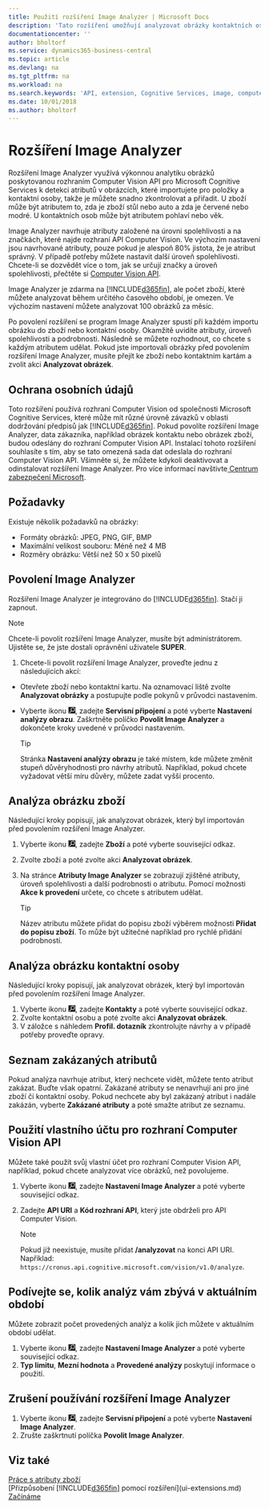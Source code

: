 ```yaml
---
title: Použití rozšíření Image Analyzer | Microsoft Docs
description: 'Tato rozšíření umožňují analyzovat obrázky kontaktních osob a položek a hledat atributy, abyste je mohli rychle přiřadit v Business Central.'
documentationcenter: ''
author: bholtorf
ms.service: dynamics365-business-central
ms.topic: article
ms.devlang: na
ms.tgt_pltfrm: na
ms.workload: na
ms.search.keywords: 'API, extension, Cognitive Services, image, computer vision, attribute, tag, recognition'
ms.date: 10/01/2018
ms.author: bholtorf
---
```


# <a name="the-image-analyzer-extension"></a>Rozšíření Image Analyzer
Rozšíření Image Analyzer využívá výkonnou analytiku obrázků poskytovanou rozhraním Computer Vision API pro Microsoft Cognitive Services k detekci atributů v obrázcích, které importujete pro položky a kontaktní osoby, takže je můžete snadno zkontrolovat a přiřadit. U zboží může být atributem to, zda je zboží stůl nebo auto a zda je červené nebo modré. U kontaktních osob může být atributem pohlaví nebo věk.

Image Analyzer navrhuje atributy založené na úrovni spolehlivosti a na značkách, které najde rozhraní API Computer Vision. Ve výchozím nastavení jsou navrhované atributy, pouze pokud je alespoň 80% jistota, že je atribut správný. V případě potřeby můžete nastavit další úroveň spolehlivosti. Chcete-li se dozvědět více o tom, jak se určují značky a úroveň spolehlivosti, přečtěte si [Computer Vision API](https://go.microsoft.com/fwlink/?linkid=851476).  

Image Analyzer je zdarma na [!INCLUDE[d365fin](includes/d365fin_md.md)], ale počet zboží, které můžete analyzovat během určitého časového období, je omezen. Ve výchozím nastavení můžete analyzovat 100 obrázků za měsíc.

Po povolení rozšíření se program Image Analyzer spustí při každém importu obrázku do zboží nebo kontaktní osoby. Okamžitě uvidíte atributy, úroveň spolehlivosti a podrobnosti. Následně se můžete rozhodnout, co chcete s každým atributem udělat. Pokud jste importovali obrázky před povolením rozšíření Image Analyzer, musíte přejít ke zboží nebo kontaktním kartám a zvolit akci **Analyzovat obrázek**.  

## <a name="privacy-notice"></a>Ochrana osobních údajů
Toto rozšíření používá rozhraní Computer Vision od společnosti Microsoft Cognitive Services, které může mít různé úrovně závazků v oblasti dodržování předpisů jak [!INCLUDE[d365fin](includes/d365fin_md.md)].  Pokud povolíte rozšíření Image Analyzer, data zákazníka, například obrázek kontaktu nebo obrázek zboží, budou odeslány do rozhraní Computer Vision API. Instalací tohoto rozšíření souhlasíte s tím, aby se tato omezená sada dat odeslala do rozhraní Computer Vision API. Všimněte si, že můžete kdykoli deaktivovat a odinstalovat rozšíření Image Analyzer. Pro více informací navštivte[ Centrum zabezpečení Microsoft](https://go.microsoft.com/fwlink/?linkid=851463).

## <a name="requirements"></a>Požadavky
Existuje několik požadavků na obrázky:

* Formáty obrázků: JPEG, PNG, GIF, BMP  
* Maximální velikost souboru: Méně než 4 MB  
* Rozměry obrázku: Větší než 50 x 50 pixelů  

## <a name="to-enable-image-analyzer"></a>Povolení Image Analyzer
Rozšíření Image Analyzer je integrováno do [!INCLUDE[d365fin](includes/d365fin_md.md)]. Stačí ji zapnout.

> [!NOTE]  
> Chcete-li povolit rozšíření Image Analyzer, musíte být administrátorem. Ujistěte se, že jste dostali oprávnění uživatele **SUPER**.

1. Chcete-li povolit rozšíření Image Analyzer, proveďte jednu z následujících akcí:

* Otevřete zboží nebo kontaktní kartu. Na oznamovací liště zvolte **Analyzovat obrázky** a postupujte podle pokynů v průvodci nastavením.  
* Vyberte ikonu ![Žárovky, která otevře funkci Řekněte mi](media/ui-search/search_small.png "Řekněte mi, co chcete dělat"), zadejte **Servisní připojení** a poté vyberte **Nastavení analýzy obrazu**. Zaškrtněte políčko **Povolit Image Analyzer** a dokončete kroky uvedené v průvodci nastavením.  

    > [!TIP]  
    > Stránka **Nastavení analýzy obrazu** je také místem, kde můžete změnit stupeň důvěryhodnosti pro návrhy atributů. Například, pokud chcete vyžadovat větší míru důvěry, můžete zadat vyšší procento.

## <a name="to-analyze-an-image-of-an-item"></a>Analýza obrázku zboží
Následující kroky popisují, jak analyzovat obrázek, který byl importován před povolením rozšíření Image Analyzer.  

1. Vyberte ikonu ![Žárovky, která otevře funkci Řekněte mi](media/ui-search/search_small.png "Řekněte mi, co chcete dělat"), zadejte **Zboží** a poté vyberte související odkaz.  
2. Zvolte zboží a poté zvolte akci **Analyzovat obrázek**.  
3. Na stránce **Atributy Image Analyzer** se zobrazují zjištěné atributy, úroveň spolehlivosti a další podrobnosti o atributu. Pomocí možnosti **Akce k provedení** určete, co chcete s atributem udělat.  

    > [!TIP]  
    > Název atributu můžete přidat do popisu zboží výběrem možnosti **Přidat do popisu zboží**. To může být užitečné například pro rychlé přidání podrobností.  

## <a name="to-analyze-a-picture-of-a-contact-person"></a>Analýza obrázku kontaktní osoby
Následující kroky popisují, jak analyzovat obrázek, který byl importován před povolením rozšíření Image Analyzer.  

1. Vyberte ikonu ![Žárovky, která otevře funkci Řekněte mi](media/ui-search/search_small.png "Řekněte mi, co chcete dělat"), zadejte **Kontakty** a poté vyberte související odkaz.  
2. Zvolte kontaktní osobu a poté zvolte akci **Analyzovat obrázek**.  
3. V záložce s náhledem **Profil. dotazník** zkontrolujte návrhy a v případě potřeby proveďte opravy.  

## <a name="blacklisting-suggested-attributes"></a>Seznam zakázaných atributů
Pokud analýza navrhuje atribut, který nechcete vidět, můžete tento atribut zakázat. Buďte však opatrní. Zakázané atributy se nenavrhují ani pro jiné zboží či kontaktní osoby. Pokud nechcete aby byl zakázaný atribut i nadále zakázán, vyberte **Zakázané atributy** a poté smažte atribut ze seznamu.

## <a name="to-use-your-own-account-for-the-computer-vision-api"></a>Použití vlastního účtu pro rozhraní Computer Vision API
Můžete také použít svůj vlastní účet pro rozhraní Computer Vision API, například, pokud chcete analyzovat více obrázků, než povolujeme.  

1. Vyberte ikonu ![Žárovky, která otevře funkci Řekněte mi](media/ui-search/search_small.png "Řekněte mi, co chcete dělat"), zadejte **Nastavení Image Analyzer** a poté vyberte související odkaz.  
2. Zadejte **API URI** a **Kód rozhraní API**, který jste obdrželi pro API Computer Vision.  

    > [!NOTE]  
    > Pokud již neexistuje, musíte přidat **/analyzovat** na konci API URI. Například: ```https://cronus.api.cognitive.microsoft.com/vision/v1.0/analyze```.

## <a name="to-see-how-many-analyses-you-have-left-in-the-current-period"></a>Podívejte se, kolik analýz vám zbývá v aktuálním období
Můžete zobrazit počet provedených analýz a kolik jich můžete v aktuálním období udělat.  

1. Vyberte ikonu ![Žárovky, která otevře funkci Řekněte mi](media/ui-search/search_small.png "Řekněte mi, co chcete dělat"), zadejte **Nastavení Image Analyzer** a poté vyberte související odkaz.  
2. **Typ limitu**, **Mezní hodnota** a **Provedené analýzy** poskytují informace o použití.  

## <a name="to-stop-using-the-image-analyzer-extension"></a>Zrušení používání rozšíření Image Analyzer
1. Vyberte ikonu ![Žárovky, která otevře funkci Řekněte mi](media/ui-search/search_small.png "Řekněte mi, co chcete dělat"), zadejte **Servisní připojení** a poté vyberte **Nastavení Image Analyzer**.  
2. Zrušte zaškrtnutí políčka **Povolit Image Analyzer**.  

## <a name="see-also"></a>Viz také
[Práce s atributy zboží](inventory-how-work-item-attributes.md)  
[Přizpůsobení [!INCLUDE[d365fin](includes/d365fin_md.md)] pomocí rozšíření](ui-extensions.md)  
[Začínáme](product-get-started.md)  
